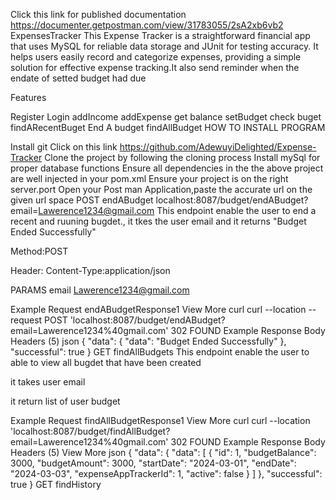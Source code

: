Click this link for published documentation
https://documenter.getpostman.com/view/31783055/2sA2xb6vb2
ExpensesTracker
This Expense Tracker is a straightforward financial app that uses MySQL for reliable data storage and JUnit for testing accuracy. It helps users easily record and categorize expenses, providing a simple solution for effective expense tracking.It also send reminder when the endate of setted budget had due

Features

Register
Login
addIncome
addExpense
get balance
setBudget
check buget
findARecentBuget
End A budget
findAllBudget
HOW TO INSTALL PROGRAM

Install git
Click on this link https://github.com/AdewuyiDelighted/Expense-Tracker
Clone the project by following the cloning process
Install mySql for proper database functions
Ensure all dependencies in the the above project are well injected in your pom.xml
Ensure your project is on the right server.port
Open your Post man Application,paste the accurate url on the given url space
POST
endABudget
localhost:8087/budget/endABudget?email=Lawerence1234@gmail.com
This endpoint enable the user to end a recent and ruuning bugdet., it tkes the user email and it returns "Budget Ended Successfully"

Method:POST

Header: Content-Type:application/json

PARAMS
email
Lawerence1234@gmail.com

Example Request
endABudgetResponse1
View More
curl
curl --location --request POST 'localhost:8087/budget/endABudget?email=Lawerence1234%40gmail.com'
302 FOUND
Example Response
Body
Headers (5)
json
{
"data": {
"data": "Budget Ended Successfully"
},
"successful": true
}
GET
findAllBudgets
This endpoint enable the user to able to view all bugdet that have been created

it takes user email

it return list of user budget

Example Request
findAllBudgetResponse1
View More
curl
curl --location 'localhost:8087/budget/findAllBudget?email=Lawerence1234%40gmail.com'
302 FOUND
Example Response
Body
Headers (5)
View More
json
{
"data": {
"data": [
{
"id": 1,
"budgetBalance": 3000,
"budgetAmount": 3000,
"startDate": "2024-03-01",
"endDate": "2024-03-03",
"expenseAppTrackerId": 1,
"active": false
}
]
},
"successful": true
}
GET
findHistory